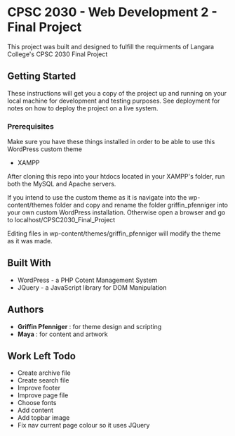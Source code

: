 # CPSC 2030 - Web Development 2 - Final Project

This project was built and designed to fulfill the requirments of Langara College's
CPSC 2030 Final Project

## Getting Started

These instructions will get you a copy of the project up and running on your local machine for development and testing purposes. See deployment for notes on how to deploy the project on a live system.

### Prerequisites

Make sure you have these things installed in order to be able to use this WordPress custom theme

- XAMPP

After cloning this repo into your htdocs located in your XAMPP's folder, run both the MySQL and Apache servers.

If you intend to use the custom theme as it is navigate into the wp-content/themes folder and copy and rename the folder griffin_pfenniger into your own custom WordPress installation. Otherwise open a browser and go to localhost/CPSC2030_Final_Project

Editing files in wp-content/themes/griffin_pfenniger will modify the theme as it was made.

## Built With

- WordPress - a PHP Cotent Management System
- JQuery - a JavaScript library for DOM Manipulation

## Authors

- **Griffin Pfenniger** : for theme design and scripting
- **Maya** : for content and artwork

## Work Left Todo

- Create archive file
- Create search file
- Improve footer
- Improve page file
- Choose fonts
- Add content
- Add topbar image
- Fix nav current page colour so it uses JQuery
